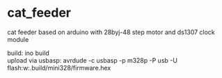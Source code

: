 # cat_feeder
cat feeder based on arduino with 28byj-48 step motor and ds1307 clock module

build: ino build<br>
upload via usbasp: avrdude -c usbasp -p m328p -P usb -U flash:w:.build/mini328/firmware.hex
